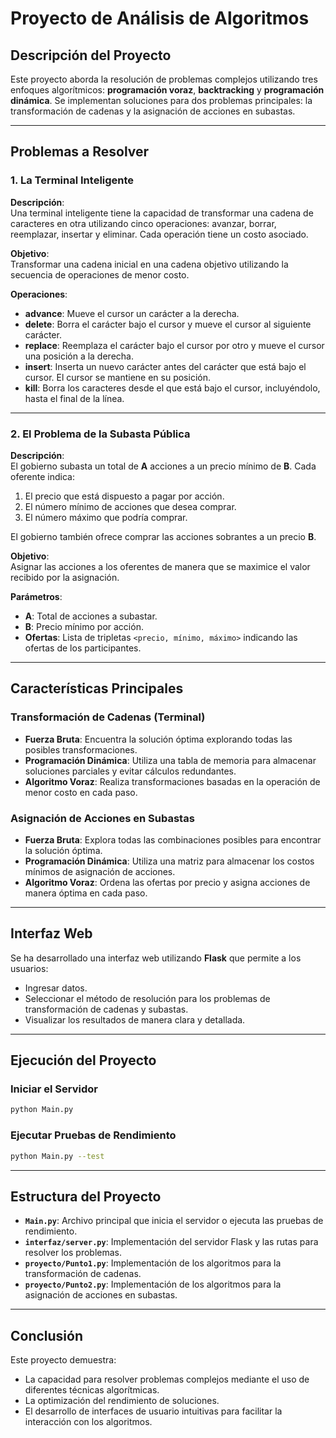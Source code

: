 # Proyecto de Análisis de Algoritmos

## Descripción del Proyecto
Este proyecto aborda la resolución de problemas complejos utilizando tres enfoques algorítmicos: **programación voraz**, **backtracking** y **programación dinámica**. Se implementan soluciones para dos problemas principales: la transformación de cadenas y la asignación de acciones en subastas.

---

## Problemas a Resolver

### 1. La Terminal Inteligente
**Descripción**:  
Una terminal inteligente tiene la capacidad de transformar una cadena de caracteres en otra utilizando cinco operaciones: avanzar, borrar, reemplazar, insertar y eliminar. Cada operación tiene un costo asociado.  

**Objetivo**:  
Transformar una cadena inicial en una cadena objetivo utilizando la secuencia de operaciones de menor costo.  

**Operaciones**:
- **advance**: Mueve el cursor un carácter a la derecha.
- **delete**: Borra el carácter bajo el cursor y mueve el cursor al siguiente carácter.
- **replace**: Reemplaza el carácter bajo el cursor por otro y mueve el cursor una posición a la derecha.
- **insert**: Inserta un nuevo carácter antes del carácter que está bajo el cursor. El cursor se mantiene en su posición.
- **kill**: Borra los caracteres desde el que está bajo el cursor, incluyéndolo, hasta el final de la línea.

---

### 2. El Problema de la Subasta Pública
**Descripción**:  
El gobierno subasta un total de **A** acciones a un precio mínimo de **B**. Cada oferente indica:
1. El precio que está dispuesto a pagar por acción.
2. El número mínimo de acciones que desea comprar.
3. El número máximo que podría comprar.  

El gobierno también ofrece comprar las acciones sobrantes a un precio **B**.  

**Objetivo**:  
Asignar las acciones a los oferentes de manera que se maximice el valor recibido por la asignación.  

**Parámetros**:
- **A**: Total de acciones a subastar.
- **B**: Precio mínimo por acción.
- **Ofertas**: Lista de tripletas `<precio, mínimo, máximo>` indicando las ofertas de los participantes.

---

## Características Principales

### Transformación de Cadenas (Terminal)
- **Fuerza Bruta**: Encuentra la solución óptima explorando todas las posibles transformaciones.
- **Programación Dinámica**: Utiliza una tabla de memoria para almacenar soluciones parciales y evitar cálculos redundantes.
- **Algoritmo Voraz**: Realiza transformaciones basadas en la operación de menor costo en cada paso.

### Asignación de Acciones en Subastas
- **Fuerza Bruta**: Explora todas las combinaciones posibles para encontrar la solución óptima.
- **Programación Dinámica**: Utiliza una matriz para almacenar los costos mínimos de asignación de acciones.
- **Algoritmo Voraz**: Ordena las ofertas por precio y asigna acciones de manera óptima en cada paso.


---

## Interfaz Web
Se ha desarrollado una interfaz web utilizando **Flask** que permite a los usuarios:
- Ingresar datos.
- Seleccionar el método de resolución para los problemas de transformación de cadenas y subastas.
- Visualizar los resultados de manera clara y detallada.

---

## Ejecución del Proyecto

### Iniciar el Servidor
```bash
python Main.py
```

### Ejecutar Pruebas de Rendimiento
```bash
python Main.py --test
```

---

## Estructura del Proyecto

- **`Main.py`**: Archivo principal que inicia el servidor o ejecuta las pruebas de rendimiento.
- **`interfaz/server.py`**: Implementación del servidor Flask y las rutas para resolver los problemas.
- **`proyecto/Punto1.py`**: Implementación de los algoritmos para la transformación de cadenas.
- **`proyecto/Punto2.py`**: Implementación de los algoritmos para la asignación de acciones en subastas.

---

## Conclusión
Este proyecto demuestra:
- La capacidad para resolver problemas complejos mediante el uso de diferentes técnicas algorítmicas.
- La optimización del rendimiento de soluciones.
- El desarrollo de interfaces de usuario intuitivas para facilitar la interacción con los algoritmos.
